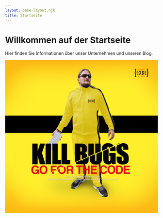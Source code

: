 ```yaml
---
layout: base-layout.njk
title: Startseite
---
```

<h1>Willkommen auf der Startseite</h1>
<p>Hier finden Sie Informationen über unser Unternehmen und unseren Blog.</p>
<img src="{{ '' | url }}/../assets/kill-bill-roland-golla.jpg" alt="Kill Bugs Fakebild mit Roland Golla im Kill Bill Look" />

